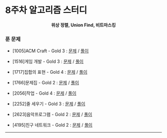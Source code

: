 # 8주차 알고리즘 스터디

<div align = center>
  <b>위상 정렬, Union Find, 비트마스킹</b>
</div>

### 푼 문제

  - [1005]ACM Craft - Gold 3 : [문제](https://www.acmicpc.net/problem/1005) / [풀이](https://github.com/firemancha/Algorithm/tree/main/Baekjoon/TopologicalSort/%5B1005%5DACM%20Craft)

  - [1516]게임 개발 - Gold 3 : [문제](https://www.acmicpc.net/problem/1516) / [풀이](https://github.com/firemancha/Algorithm/tree/main/Baekjoon/TopologicalSort/%5B1516%5D%EA%B2%8C%EC%9E%84%20%EA%B0%9C%EB%B0%9C)

  - [1717]집합의 표현 - Gold 4 : [문제](https://www.acmicpc.net/problem/1717) / [풀이](https://github.com/firemancha/Algorithm/tree/main/Baekjoon/DisjointSet/%5B1717%5D%EC%A7%91%ED%95%A9%EC%9D%98%20%ED%91%9C%ED%98%84)

  - [1766]문제집 - Gold 2 : [문제](https://www.acmicpc.net/problem/1766) / [풀이](https://github.com/firemancha/Algorithm/tree/main/Baekjoon/TopologicalSort/%5B1766%5D%EB%AC%B8%EC%A0%9C%EC%A7%91)

  - [2056]작업 - Gold 4 : [문제](https:/www.acmicpc.net/problem/2056) / [풀이](https://github.com/firemancha/Algorithm/tree/main/Baekjoon/TopologicalSort/%5B2056%5D%EC%9E%91%EC%97%85)

  - [2252]줄 세우기 - Gold 3 : [문제](https://www.acmicpc.net/problem/2252) / [풀이](https://github.com/firemancha/Algorithm/tree/main/Baekjoon/TopologicalSort/%5B2252%5D%EC%A4%84%20%EC%84%B8%EC%9A%B0%EA%B8%B0)  

  - [2623]음악프로그램 - Gold 2 : [문제](https://www.acmicpc.net/problem/2623) / [풀이](https://github.com/firemancha/Algorithm/tree/main/Baekjoon/TopologicalSort/%5B2623%5D%EC%9D%8C%EC%95%85%ED%94%84%EB%A1%9C%EA%B7%B8%EB%9E%A8)

  - [4195]친구 네트워크 - Gold 2 : [문제](https://www.acmicpc.net/problem/4195) / [풀이](https://github.com/firemancha/Algorithm/tree/main/Baekjoon/DisjointSet/%5B4195%5D%EC%B9%9C%EA%B5%AC%20%EB%84%A4%ED%8A%B8%EC%9B%8C%ED%81%AC)

---